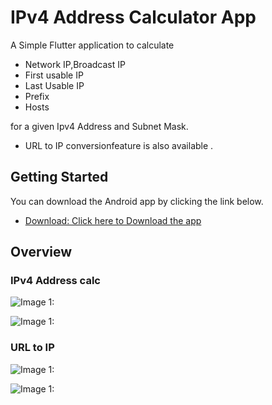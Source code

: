# IPv4 Address Calculator App

A Simple Flutter application to calculate
- Network IP,Broadcast IP
- First usable IP
- Last Usable IP
- Prefix
- Hosts  
   
for a given Ipv4 Address and Subnet Mask.

- URL to IP conversionfeature  is also available .

## Getting Started

You can download the Android app by clicking the link below.  

- [Download: Click here to Download the  app](https://drive.google.com/file/d/1Rrsbr_6HV1iDp0p10RI1ToIL9l8GCIoW/view?usp=sharing)


## Overview  
  
### IPv4 Address calc



![Image 1: ](scrnshots/scrnshot1.jpg)
  
  
  

![Image 1: ](scrnshots/scrnshot2.jpg)
  
  
### URL to IP  
  
  

![Image 1: ](scrnshots/scrnshot5.jpg)




![Image 1: ](scrnshots/scrnshot4.jpg)
